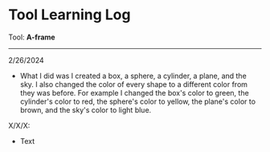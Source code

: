 # Tool Learning Log

Tool: **A-frame**

---

2/26/2024
* What I did was I created a box, a sphere, a cylinder, a plane, and the sky. I also changed the color of every shape to a different color from they was before. For example I changed the box's color to green, the cylinder's color to red, the sphere's color to yellow, the plane's color to brown, and the sky's color to light blue.

X/X/X:
* Text
